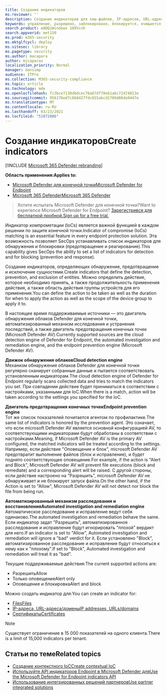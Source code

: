 ```yaml
---
title: Создание индикаторов
ms.reviewer: ''
description: Создание индикаторов для хеш-файлов, IP-адресов, URL-адресов или доменов, определяющих обнаружение, предотвращение и исключение сущностями.
keywords: управление, разрешено, заблокировано, блокируется, очищается, вредоносный, файл, IP-адрес, URL-адреса, домен
search.product: eADQiWindows 10XVcnh
search.appverid: met150
ms.prod: m365-security
ms.mktglfcycl: deploy
ms.sitesec: library
ms.pagetype: security
ms.author: macapara
author: mjcaparas
localization_priority: Normal
manager: dansimp
audience: ITPro
ms.collection: M365-security-compliance
ms.topic: article
ms.technology: mde
ms.openlocfilehash: fc3bce7130dbdcec76a67df70eb1a6c72474013e
ms.sourcegitcommit: 956176ed7c8b8427fdc655abcd1709d86da9447e
ms.translationtype: MT
ms.contentlocale: ru-RU
ms.lasthandoff: 03/23/2021
ms.locfileid: "51072086"
---
```

# <a name="create-indicators"></a><span data-ttu-id="ba3c4-104">Создание индикаторов</span><span class="sxs-lookup"><span data-stu-id="ba3c4-104">Create indicators</span></span>

[!INCLUDE [Microsoft 365 Defender rebranding](../../includes/microsoft-defender.md)]

<span data-ttu-id="ba3c4-105">**Область применения:**</span><span class="sxs-lookup"><span data-stu-id="ba3c4-105">**Applies to:**</span></span>
- [<span data-ttu-id="ba3c4-106">Microsoft Defender для конечной точки</span><span class="sxs-lookup"><span data-stu-id="ba3c4-106">Microsoft Defender for Endpoint</span></span>](https://go.microsoft.com/fwlink/p/?linkid=2146631)
- [<span data-ttu-id="ba3c4-107">Microsoft 365 Defender</span><span class="sxs-lookup"><span data-stu-id="ba3c4-107">Microsoft 365 Defender</span></span>](https://go.microsoft.com/fwlink/?linkid=2118804)


> <span data-ttu-id="ba3c4-108">Хотите испытать Microsoft Defender для конечной точки?</span><span class="sxs-lookup"><span data-stu-id="ba3c4-108">Want to experience Microsoft Defender for Endpoint?</span></span> [<span data-ttu-id="ba3c4-109">Зарегистрився для бесплатной пробной.</span><span class="sxs-lookup"><span data-stu-id="ba3c4-109">Sign up for a free trial.</span></span>](https://www.microsoft.com/WindowsForBusiness/windows-atp?ocid=docs-wdatp-automationexclusionlist-abovefoldlink)

<span data-ttu-id="ba3c4-110">Индикатор компрометации (IoCs) является важной функцией в каждом решении по защите конечной точки.</span><span class="sxs-lookup"><span data-stu-id="ba3c4-110">Indicator of compromise (IoCs) matching is an essential feature in every endpoint protection solution.</span></span> <span data-ttu-id="ba3c4-111">Эта возможность позволяет SecOps устанавливать список индикаторов для обнаружения и блокировки (предотвращение и реагирование).</span><span class="sxs-lookup"><span data-stu-id="ba3c4-111">This capability gives SecOps the ability to set a list of indicators for detection and for blocking (prevention and response).</span></span>

<span data-ttu-id="ba3c4-112">Создание индикаторов, определяющих обнаружение, предотвращение и исключение сущностями.</span><span class="sxs-lookup"><span data-stu-id="ba3c4-112">Create indicators that define the detection, prevention, and exclusion of entities.</span></span> <span data-ttu-id="ba3c4-113">Можно определить действие, которое необходимо принять, а также продолжительность применения действия, а также область действия группы устройств для его применения.</span><span class="sxs-lookup"><span data-stu-id="ba3c4-113">You can define the action to be taken as well as the duration for when to apply the action as well as the scope of the device group to apply it to.</span></span>

<span data-ttu-id="ba3c4-114">В настоящее время поддерживаемые источники — это двигатель обнаружения облаков Defender для конечной точки, автоматизированный механизм исследования и устранения последствий, а также двигатель предотвращения конечных точек (Microsoft Defender AV).</span><span class="sxs-lookup"><span data-stu-id="ba3c4-114">Currently supported sources are the cloud detection engine of Defender for Endpoint, the automated investigation and remediation engine, and the endpoint prevention engine (Microsoft Defender AV).</span></span>

<span data-ttu-id="ba3c4-115">**Движок обнаружения облаков**</span><span class="sxs-lookup"><span data-stu-id="ba3c4-115">**Cloud detection engine**</span></span><br>
<span data-ttu-id="ba3c4-116">Механизм обнаружения облаков Defender для конечной точки регулярно сканирует собранные данные и пытается соответствовать установленным индикаторам.</span><span class="sxs-lookup"><span data-stu-id="ba3c4-116">The cloud detection engine of Defender for Endpoint regularly scans collected data and tries to match the indicators you set.</span></span> <span data-ttu-id="ba3c4-117">При совпадении действие будет приниматься в соответствии с настройками, указанными для IoC.</span><span class="sxs-lookup"><span data-stu-id="ba3c4-117">When there is a match, action will be taken according to the settings you specified for the IoC.</span></span>

<span data-ttu-id="ba3c4-118">**Двигатель предотвращения конечных точек**</span><span class="sxs-lookup"><span data-stu-id="ba3c4-118">**Endpoint prevention engine**</span></span><br>
<span data-ttu-id="ba3c4-119">Тот же список показателей почитается агентом по профилактике.</span><span class="sxs-lookup"><span data-stu-id="ba3c4-119">The same list of indicators is honored by the prevention agent.</span></span> <span data-ttu-id="ba3c4-120">Это означает, что если microsoft Defender AV является основной конфигурацией AV, то соответствующими индикаторами будут обработаны в соответствии с настройками.</span><span class="sxs-lookup"><span data-stu-id="ba3c4-120">Meaning, if Microsoft Defender AV is the primary AV configured, the matched indicators will be treated according to the settings.</span></span> <span data-ttu-id="ba3c4-121">Например, если действие "Оповещение и блок", microsoft Defender AV предотвратит выполнение файлов (блок и исправление), и будет поднято соответствующее оповещение.</span><span class="sxs-lookup"><span data-stu-id="ba3c4-121">For example, if the action is "Alert and Block", Microsoft Defender AV will prevent file executions (block and remediate) and a corresponding alert will be raised.</span></span> <span data-ttu-id="ba3c4-122">С другой стороны, если действие настроено на "Разрешить", microsoft Defender AV не обнаруживает и не блокирует запуск файла.</span><span class="sxs-lookup"><span data-stu-id="ba3c4-122">On the other hand, if the Action is set to "Allow", Microsoft Defender AV will not detect nor block the file from being run.</span></span>

<span data-ttu-id="ba3c4-123">**Автоматизированный механизм расследования и восстановления**</span><span class="sxs-lookup"><span data-stu-id="ba3c4-123">**Automated investigation and remediation engine**</span></span><BR>
<span data-ttu-id="ba3c4-124">Автоматическое расследование и исправление ведут себя одинаково.</span><span class="sxs-lookup"><span data-stu-id="ba3c4-124">The automated investigation and remediation behave the same.</span></span> <span data-ttu-id="ba3c4-125">Если индикатор задат "Разрешить", автоматизированное расследование и исправление будут игнорировать "плохой" вердикт для него.</span><span class="sxs-lookup"><span data-stu-id="ba3c4-125">If an indicator is set to "Allow", Automated investigation and remediation will ignore a "bad" verdict for it.</span></span> <span data-ttu-id="ba3c4-126">Если установлено "Block", автоматизированное расследование и исправление будут относиться к нему как к "плохому".</span><span class="sxs-lookup"><span data-stu-id="ba3c4-126">If set to "Block", Automated investigation and remediation will treat it as "bad".</span></span>


<span data-ttu-id="ba3c4-127">Текущие поддерживаемые действия:</span><span class="sxs-lookup"><span data-stu-id="ba3c4-127">The current supported actions are:</span></span>
- <span data-ttu-id="ba3c4-128">Разрешить</span><span class="sxs-lookup"><span data-stu-id="ba3c4-128">Allow</span></span>
- <span data-ttu-id="ba3c4-129">Только оповещение</span><span class="sxs-lookup"><span data-stu-id="ba3c4-129">Alert only</span></span>
- <span data-ttu-id="ba3c4-130">Оповещение и блокировка</span><span class="sxs-lookup"><span data-stu-id="ba3c4-130">Alert and block</span></span>


<span data-ttu-id="ba3c4-131">Можно создать индикатор для:</span><span class="sxs-lookup"><span data-stu-id="ba3c4-131">You can create an indicator for:</span></span>
- [<span data-ttu-id="ba3c4-132">Files</span><span class="sxs-lookup"><span data-stu-id="ba3c4-132">Files</span></span>](indicator-file.md)
- [<span data-ttu-id="ba3c4-133">IP-адреса, URL-адреса/домены</span><span class="sxs-lookup"><span data-stu-id="ba3c4-133">IP addresses, URLs/domains</span></span>](indicator-ip-domain.md)
- [<span data-ttu-id="ba3c4-134">Сертификаты</span><span class="sxs-lookup"><span data-stu-id="ba3c4-134">Certificates</span></span>](indicator-certificates.md)


>[!NOTE]
><span data-ttu-id="ba3c4-135">Существует ограничение в 15 000 показателей на одного клиента.</span><span class="sxs-lookup"><span data-stu-id="ba3c4-135">There is a limit of 15,000 indicators per tenant.</span></span>


## <a name="related-topics"></a><span data-ttu-id="ba3c4-136">Статьи по теме</span><span class="sxs-lookup"><span data-stu-id="ba3c4-136">Related topics</span></span>

- [<span data-ttu-id="ba3c4-137">Создание контекстного IoC</span><span class="sxs-lookup"><span data-stu-id="ba3c4-137">Create contextual IoC</span></span>](respond-file-alerts.md#add-indicator-to-block-or-allow-a-file)
- [<span data-ttu-id="ba3c4-138">Используйте API индикаторов Endpoint в Microsoft Defender для</span><span class="sxs-lookup"><span data-stu-id="ba3c4-138">Use the Microsoft Defender for Endpoint indicators API</span></span>](ti-indicator.md)
- [<span data-ttu-id="ba3c4-139">Использование интегрированных решений партнеров</span><span class="sxs-lookup"><span data-stu-id="ba3c4-139">Use partner integrated solutions</span></span>](partner-applications.md)
